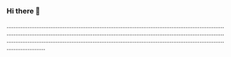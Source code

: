 ### Hi there 👋

..........................................................................................................................................................................................................................................................................................................................................................................................................